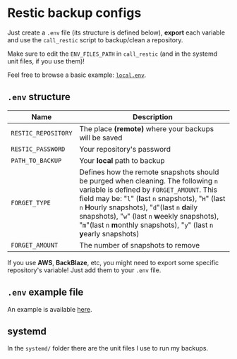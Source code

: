 # Restic backup configs

Just create a `.env` file (its structure is defined below), **export** each variable and use the `call_restic` script to backup/clean a repository.

Make sure to edit the `ENV_FILES_PATH` in `call_restic` (and in the systemd unit files, if you use them)!

Feel free to browse a basic example: [`local.env`](./local.env).

## `.env` structure

| Name                | Description                                                                                                                                                                                                                                                                                                                                                                   |
| ------------------- | ----------------------------------------------------------------------------------------------------------------------------------------------------------------------------------------------------------------------------------------------------------------------------------------------------------------------------------------------------------------------------- |
| `RESTIC_REPOSITORY` | The place **(remote)** where your backups will be saved                                                                                                                                                                                                                                                                                                                       |
| `RESTIC_PASSWORD`   | Your repository's password                                                                                                                                                                                                                                                                                                                                                    |
| `PATH_TO_BACKUP`    | Your **local** path to backup                                                                                                                                                                                                                                                                                                                                                 |
| `FORGET_TYPE`       | Defines how the remote snapshots should be purged when cleaning. The following `n` variable is defined by `FORGET_AMOUNT`. This field may be: "`l`" (**l**ast `n` snapshots), "`H`" (last `n` **H**ourly snapshots), "`d`"(last `n` **d**aily snapshots), "`w`" (last `n` **w**eekly snapshots), "`m`"(last `n` **m**onthly snapshots), "`y`" (last `n` **y**early snapshots) |
| `FORGET_AMOUNT`     | The number of snapshots to remove                                                                                                                                                                                                                                                                                                                                             |
If you use **AWS**, **BackBlaze**, etc, you might need to export some specific repository's variable! Just add them to your `.env` file.

## `.env` example file

An example is available [here](./local.env).

## systemd

In the `systemd/` folder there are the unit files I use to run my backups.

